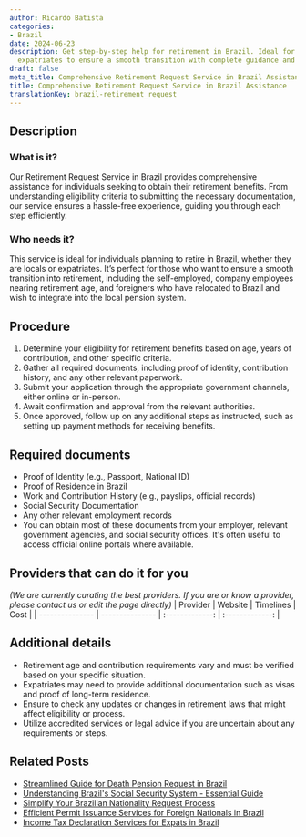 ```yaml
---
author: Ricardo Batista
categories:
- Brazil
date: 2024-06-23
description: Get step-by-step help for retirement in Brazil. Ideal for locals and
  expatriates to ensure a smooth transition with complete guidance and document support.
draft: false
meta_title: Comprehensive Retirement Request Service in Brazil Assistance
title: Comprehensive Retirement Request Service in Brazil Assistance
translationKey: brazil-retirement_request
---
```



## Description
### What is it?
Our Retirement Request Service in Brazil provides comprehensive assistance for individuals seeking to obtain their retirement benefits. From understanding eligibility criteria to submitting the necessary documentation, our service ensures a hassle-free experience, guiding you through each step efficiently.

### Who needs it?
This service is ideal for individuals planning to retire in Brazil, whether they are locals or expatriates. It’s perfect for those who want to ensure a smooth transition into retirement, including the self-employed, company employees nearing retirement age, and foreigners who have relocated to Brazil and wish to integrate into the local pension system.

## Procedure

1. Determine your eligibility for retirement benefits based on age, years of contribution, and other specific criteria.
2. Gather all required documents, including proof of identity, contribution history, and any other relevant paperwork.
3. Submit your application through the appropriate government channels, either online or in-person.
4. Await confirmation and approval from the relevant authorities.
5. Once approved, follow up on any additional steps as instructed, such as setting up payment methods for receiving benefits.


## Required documents

- Proof of Identity (e.g., Passport, National ID)
- Proof of Residence in Brazil
- Work and Contribution History (e.g., payslips, official records)
- Social Security Documentation
- Any other relevant employment records
- You can obtain most of these documents from your employer, relevant government agencies, and social security offices. It's often useful to access official online portals where available.


## Providers that can do it for you
_(We are currently curating the best providers. If you are or know a provider, please contact us or edit the page directly)_
| Provider        |     Website     |     Timelines    |       Cost      |
| --------------- | --------------- |  :-------------: | :-------------: |

## Additional details

- Retirement age and contribution requirements vary and must be verified based on your specific situation.
- Expatriates may need to provide additional documentation such as visas and proof of long-term residence.
- Ensure to check any updates or changes in retirement laws that might affect eligibility or process.
- Utilize accredited services or legal advice if you are uncertain about any requirements or steps.

## Related Posts

- [Streamlined Guide for Death Pension Request in Brazil](https://tramitit.com/guides/brazil/death_pension_request/)
- [Understanding Brazil's Social Security System - Essential Guide](https://tramitit.com/guides/brazil/social_security/)
- [Simplify Your Brazilian Nationality Request Process](https://tramitit.com/guides/brazil/nationality_request/)
- [Efficient Permit Issuance Services for Foreign Nationals in Brazil](https://tramitit.com/guides/brazil/permit_issuance/)
- [Income Tax Declaration Services for Expats in Brazil](https://tramitit.com/guides/brazil/income_tax_declaration/)